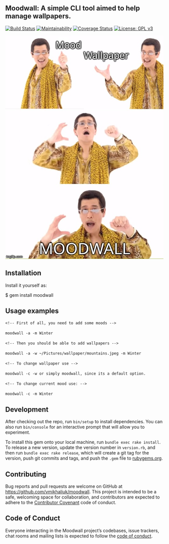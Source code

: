 ## Moodwall: A simple CLI tool aimed to help manage wallpapers.

[![Build Status](https://travis-ci.org/vmikhaliuk/moodwall.svg?branch=master)](https://travis-ci.org/vmikhaliuk/moodwall)
[![Maintainability](https://api.codeclimate.com/v1/badges/ad73e69778bb4b5dcbdb/maintainability)](https://codeclimate.com/github/vmikhaliuk/moodwall/maintainability)
[![Coverage Status](https://coveralls.io/repos/github/vmikhaliuk/moodwall/badge.svg?branch=master)](https://coveralls.io/github/vmikhaliuk/moodwall?branch=master)
[![License: GPL v3](https://img.shields.io/badge/License-GPL%20v3-blue.svg)](http://www.gnu.org/licenses/gpl-3.0)

![Alt text](meme.jpg?raw=true)

## Installation

Install it yourself as:

$ gem install moodwall

## Usage examples

``` shell
<!-- First of all, you need to add some moods -->

moodwall -a -m Winter

<!-- Then you should be able to add wallpapers -->

moodwall -a -w ~/Pictures/wallpaper/mountains.jpeg -m Winter

<!-- To change wallpaper use -->

moodwall -c -w or simply moodwall, since its a default option.

<!-- To change current mood use: -->

moodwall -c -m Winter
```



## Development

After checking out the repo, run `bin/setup` to install dependencies. You can also run `bin/console` for an interactive prompt that will allow you to experiment.

To install this gem onto your local machine, run `bundle exec rake install`. To release a new version, update the version number in `version.rb`, and then run `bundle exec rake release`, which will create a git tag for the version, push git commits and tags, and push the `.gem` file to [rubygems.org](https://rubygems.org).

## Contributing

Bug reports and pull requests are welcome on GitHub at https://github.com/vmikhaliuk/moodwall. This project is intended to be a safe, welcoming space for collaboration, and contributors are expected to adhere to the [Contributor Covenant](http://contributor-covenant.org) code of conduct.

## Code of Conduct

Everyone interacting in the Moodwall project’s codebases, issue trackers, chat rooms and mailing lists is expected to follow the [code of conduct](https://github.com/vmikhaliuk/moodwall/blob/master/CODE_OF_CONDUCT.md).
